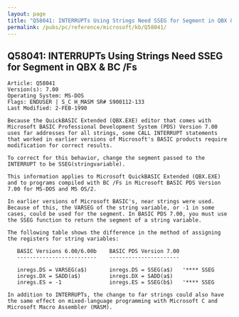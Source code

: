 ```yaml
---
layout: page
title: "Q58041: INTERRUPTs Using Strings Need SSEG for Segment in QBX &amp; BC /Fs"
permalink: /pubs/pc/reference/microsoft/kb/Q58041/
---
```


## Q58041: INTERRUPTs Using Strings Need SSEG for Segment in QBX &amp; BC /Fs

	Article: Q58041
	Version(s): 7.00
	Operating System: MS-DOS
	Flags: ENDUSER | S_C H_MASM SR# S900112-133
	Last Modified: 2-FEB-1990
	
	Because the QuickBASIC Extended (QBX.EXE) editor that comes with
	Microsoft BASIC Professional Development System (PDS) Version 7.00
	uses far addresses for all strings, some CALL INTERRUPT statements
	that worked in earlier versions of Microsoft's BASIC products require
	modification for correct results.
	
	To correct for this behavior, change the segment passed to the
	INTERRUPT to be SSEG(stringvariable).
	
	This information applies to Microsoft QuickBASIC Extended (QBX.EXE)
	and to programs compiled with BC /Fs in Microsoft BASIC PDS Version
	7.00 for MS-DOS and MS OS/2.
	
	In earlier versions of Microsoft BASIC's, near strings were used.
	Because of this, the VARSEG of the string variable, or -1 in some
	cases, could be used for the segment. In BASIC PDS 7.00, you must use
	the SSEG function to return the segment of a string variable.
	
	The following table shows the difference in the method of assigning
	the registers for string variables:
	
	   BASIC Versions 6.00/6.00b    BASIC PDS Version 7.00
	   -------------------------    ----------------------
	
	   inregs.DS = VARSEG(a$)       inregs.DS = SSEG(a$)   '**** SSEG
	   inregs.DX = SADD(a$)         inregs.DX = SADD(a$)
	   inregs.ES = -1               inregs.ES = SSEG(b$)   '**** SSEG
	
	In addition to INTERRUPTs, the change to far strings could also have
	the same effect on mixed-language programming with Microsoft C and
	Microsoft Macro Assembler (MASM).
